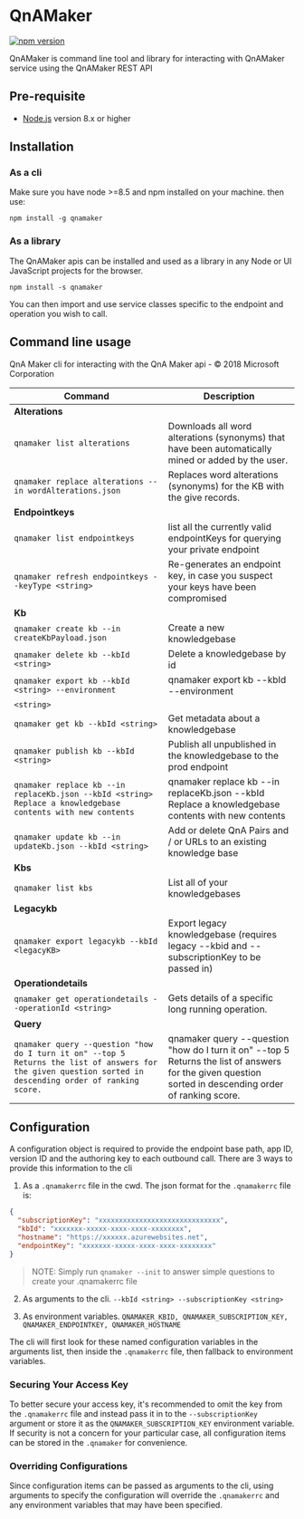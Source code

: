 # QnAMaker

[![npm version](https://badge.fury.io/js/qnamaker.svg)](https://badge.fury.io/js/qnamaker)

QnAMaker is command line tool and library for interacting with QnAMaker service using the QnAMaker REST API

## Pre-requisite

- [Node.js](https://nodejs.org/) version 8.x or higher

## Installation

### As a cli
Make sure you have node >=8.5 and npm installed on your machine. then use:

`npm install -g qnamaker`

### As a library
The QnAMaker apis can be installed and used as a library in any Node or UI JavaScript projects for the browser.

`npm install -s qnamaker`

You can then import and use service classes specific to the endpoint and operation you wish to call.

## Command line usage

QnA Maker cli for interacting with the QnA Maker api - © 2018 Microsoft Corporation

| Command | Description |
|---------|-------------|
| **Alterations** | |
|`qnamaker list alterations`     |  Downloads all word alterations (synonyms) that have been automatically mined or added by the user.|
|`qnamaker replace alterations --in wordAlterations.json`     |Replaces word alterations (synonyms) for the KB with the give records.|
| **Endpointkeys** | |
|`qnamaker list endpointkeys`     | list all the currently valid endpointKeys for querying your private endpoint|
|`qnamaker refresh endpointkeys --keyType <string>`     |Re-generates an endpoint key, in case you suspect your keys have been compromised|
| **Kb** | |
|`qnamaker create kb --in createKbPayload.json`     | Create a new knowledgebase|
|`qnamaker delete kb --kbId <string>`     |  Delete a knowledgebase by id|
|`qnamaker export kb --kbId <string> --environment`     |qnamaker export kb --kbId <string> --environment|
|`<string>`     |<string>|
|`qnamaker get kb --kbId <string>`     |  Get metadata about a knowledgebase|
|`qnamaker publish kb --kbId <string>`     | Publish all unpublished in the knowledgebase to the prod endpoint|
|`qnamaker replace kb --in replaceKb.json --kbId <string>  Replace a knowledgebase contents with new contents`     |qnamaker replace kb --in replaceKb.json --kbId <string>  Replace a knowledgebase contents with new contents|
|`qnamaker update kb --in updateKb.json --kbId <string>`     | Add or delete QnA Pairs and / or URLs to an existing knowledge base|
| **Kbs** | |
|`qnamaker list kbs`     | List all of your knowledgebases|
| **Legacykb** | |
|`qnamaker export legacykb --kbId <legacyKB>`     |Export legacy knowledgebase (requires legacy --kbid and --subscriptionKey to be passed in)|
| **Operationdetails** | |
|`qnamaker get operationdetails --operationId <string>`     |  Gets details of a specific long running operation.|
| **Query** | |
|`qnamaker query --question "how do I turn it on" --top 5  Returns the list of answers for the given question sorted in descending order of ranking score.`     |qnamaker query --question "how do I turn it on" --top 5  Returns the list of answers for the given question sorted in descending order of ranking score.|


## Configuration
A configuration object is required to provide the endpoint base path, app ID, version ID and the 
authoring key to each outbound call. There are 3 ways to provide this information to the cli

1. As a `.qnamakerrc` file in the cwd. 
The json format for the `.qnamakerrc` file is:
```json
{
  "subscriptionKey": "xxxxxxxxxxxxxxxxxxxxxxxxxxxxxx",
  "kbId": "xxxxxxx-xxxxx-xxxx-xxxx-xxxxxxxx",
  "hostname": "https://xxxxxx.azurewebsites.net",
  "endpointKey": "xxxxxxx-xxxxx-xxxx-xxxx-xxxxxxxx"
}
```

> NOTE: Simply run `qnamaker --init` to answer simple questions to create your .qnamakerrc file

2. As arguments to the cli. `--kbId <string> --subscriptionKey <string> `

3. As environment variables. `QNAMAKER_KBID, QNAMAKER_SUBSCRIPTION_KEY, QNAMAKER_ENDPOINTKEY, QNAMAKER_HOSTNAME`

The cli will first look for these named configuration variables in the arguments list, then inside the `.qnamakerrc` file, then fallback to environment variables. 

### Securing Your Access Key
To better secure your access key, it's recommended to omit the key from the `.qnamakerrc` 
file and instead pass it in to the `--subscriptionKey` argument or store it as the `QNAMAKER_SUBSCRIPTION_KEY` 
environment variable. If security is not a concern for your particular case, all configuration items 
can be stored in the `.qnamaker` for convenience.

### Overriding Configurations
Since configuration items can be passed as arguments to the cli, using arguments to specify 
the configuration will override the `.qnamakerrc` and any environment variables that may have been specified.

